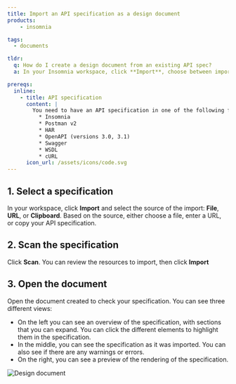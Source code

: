```yaml
---
title: Import an API specification as a design document
products:
    - insomnia

tags:
  - documents

tldr: 
  q: How do I create a design document from an existing API spec?
  a: In your Insomnia workspace, click **Import**, choose between importing from a file, a URL, or your clipboard, and click **Scan**.

prereqs:
  inline:
    - title: API specification
      content: |
        You need to have an API specification in one of the following formats:
          * Insomnia
          * Postman v2
          * HAR
          * OpenAPI (versions 3.0, 3.1)
          * Swagger
          * WSDL
          * cURL
      icon_url: /assets/icons/code.svg
---
```


## 1. Select a specification

In your workspace, click **Import** and select the source of the import: **File**, **URL**, or **Clipboard**. Based on the source, either choose a file, enter a URL, or copy your API specification.

## 2. Scan the specification

Click **Scan**. You can review the resources to import, then click **Import**

## 3. Open the document

Open the document created to check your specification. You can see three different views:

* On the left you can see an overview of the specification, with sections that you can expand. You can click the different elements to highlight them in the specification.
* In the middle, you can see the specification as it was imported. You can also see if there are any warnings or errors.
* On the right, you can see a preview of the rendering of the specification.

![Design document](/assets/images/insomnia/design-document.png)